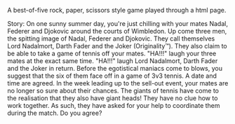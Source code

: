 A best-of-five rock, paper, scissors style game played through a html page.

Story:
  On one sunny summer day, you're just chilling with your mates Nadal, Federer and Djokovic around the courts of Wimbledon.
  Up come three men, the spitting image of Nadal, Federer and Djokovic.
  They call themselves Lord Nadalmort, Darth Fader and the Joker (Originality™).
  They also claim to be able to take a game of tennis off your mates.
  "HA!!!" laugh your three mates at the exact same time.
  "HA!!!" laugh Lord Nadalmort, Darth Fader and the Joker in return.
  Before the egotistical maniacs come to blows, you suggest that the six of them face off in a game of 3v3 tennis.
  A date and time are agreed.
  In the week leading up to the sell-out event, your mates are no longer so sure about their chances.
  The giants of tennis have come to the realisation that they also have giant heads! They have no clue how to work together.
  As such, they have asked for your help to coordinate them during the match.
  Do you agree?
